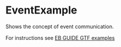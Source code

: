 ﻿# EventExample

Shows the concept of event communication.

For instructions see [EB GUIDE GTF examples](../../Readme.md)
